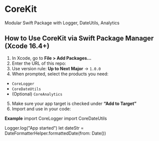 # CoreKit
Modular Swift Package with Logger, DateUtils, Analytics

## How to Use CoreKit via Swift Package Manager (Xcode 16.4+)

1. In Xcode, go to **File > Add Packages…**
2. Enter the URL of this repo:
3. Use version rule: **Up to Next Major** → `1.0.0`
4. When prompted, select the products you need:
- `CoreLogger`
- `CoreDateUtils`
- (Optional) `CoreAnalytics`
5. Make sure your app target is checked under **“Add to Target”**
6. Import and use in your code:

**Example**
import CoreLogger
import CoreDateUtils

Logger.log("App started")
let dateStr = DateFormatterHelper.formattedDate(from: Date())
